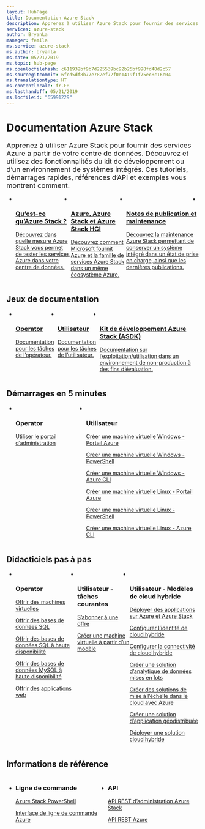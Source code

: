```yaml
---
layout: HubPage
title: Documentation Azure Stack
description: Apprenez à utiliser Azure Stack pour fournir des services Azure à partir de votre centre de données. Découvrez et utilisez des fonctionnalités du kit de développement ou d’un environnement de systèmes intégrés. Les tutoriels, les guides de démarrage rapide, les informations de référence sur les API et les exemples vous montrent comment utiliser Azure Stack et les API.
services: azure-stack
author: BryanLa
manager: femila
ms.service: azure-stack
ms.author: bryanla
ms.date: 05/21/2019
ms.topic: hub-page
ms.openlocfilehash: c611932bf9b7d225539bc92b25bf998fd48d2c57
ms.sourcegitcommit: 6fcd5df8b77e782ef72f0e1419f1f75ec8c16c04
ms.translationtype: HT
ms.contentlocale: fr-FR
ms.lasthandoff: 05/21/2019
ms.locfileid: "65991229"
---
```

<div id="main" class="v2">
<h1>Documentation Azure Stack</h1>
<p style="font-size: 1.12rem;margin-bottom: 1rem;">Apprenez à utiliser Azure Stack pour fournir des services Azure à partir de votre centre de données. Découvrez et utilisez des fonctionnalités du kit de développement ou d’un environnement de systèmes intégrés. Ces tutoriels, démarrages rapides, références d’API et exemples vous montrent comment.</p>
<ul class="cardsY panelContent singlePanelContent" style="display:flex!important;">
        <li>
            <a href="/azure-stack/operator/azure-stack-overview">
                <div class="cardSize">
                    <div class="cardPadding">
                        <div class="card">
                            <div class="cardImageOuter">
                                <div class="cardImage">
                                    <img src="media/index/i_overview.svg" alt="" />
                                </div>
                            </div>
                            <div class="cardText">
                                <h3>Qu’est-ce qu’Azure Stack ?</h3>
                                <p>Découvrez dans quelle mesure Azure Stack vous permet de tester les services Azure dans votre centre de données.</p>
                            </div>
                        </div>
                    </div>
                </div>
            </a>
        </li>
        <li>
            <a href="/azure-stack/operator/compare-azure-azure-stack">
                <div class="cardSize">
                    <div class="cardPadding">
                        <div class="card">
                            <div class="cardImageOuter">
                                <div class="cardImage">
                                    <img src="media/index/i_overview.svg" alt="" />
                                </div>
                            </div>
                            <div class="cardText">
                                <h3>Azure, Azure Stack et Azure Stack HCI</h3>
                                <p>Découvrez comment Microsoft fournit Azure et la famille de services Azure Stack dans un même écosystème Azure.</p>
                            </div>
                        </div>
                    </div>
                </div>
            </a>
        </li>
        <li>
            <a href="/azure-stack/operator/azure-stack-servicing-policy">
                <div class="cardSize">
                    <div class="cardPadding">
                        <div class="card">
                            <div class="cardImageOuter">
                                <div class="cardImage">
                                    <img src="media/index/i_guidelines.svg" alt="" />
                                </div>
                            </div>
                            <div class="cardText">
                                <h3>Notes de publication et maintenance</h3>
                                <p>Découvrez la maintenance Azure Stack permettant de conserver un système intégré dans un état de prise en charge, ainsi que les dernières publications.</p>
                            </div>
                        </div>
                    </div>
                </div>
            </a>
        </li>
        <li>
</ul>

<h2>Jeux de documentation</h2>
<ul class="cardsY panelContent singlePanelContent" style="display:flex!important;">
    <li>
        <a href="/en-us/azure-stack/operator/">
                <div class="cardSize">
                    <div class="cardPadding">
                        <div class="card">
                            <div class="cardImageOuter">
                                <div class="cardImage">
                                     <img src="media/index/azure-stack2.svg" alt="" >
                                </div>
                            </div>
                            <div class="cardText x-hidden-focus">
                                <h3>Operator</h3>
                                <p>Documentation pour les tâches de l’opérateur.</p>
                            </div>
                        </div>
                    </div>
                </div>
            </a>
    </li>
    <li>
        <a href="/en-us/azure-stack/user/">
                <div class="cardSize">
                    <div class="cardPadding">
                        <div class="card">
                            <div class="cardImageOuter">
                                <div class="cardImage">
                                     <img src="media/index/azure-stack2.svg" alt="">
                                </div>
                            </div>
                            <div class="cardText">
                                <h3 class="x-hidden-focus">Utilisateur</h3>
                                <p>Documentation pour les tâches de l’utilisateur.</p>
                            </div>
                        </div>
                    </div>
                </div>
            </a>
    </li>
    <li>
        <a href="/en-us/azure-stack/asdk/">
                <div class="cardSize">
                    <div class="cardPadding">
                        <div class="card">
                            <div class="cardImageOuter">
                                <div class="cardImage">
                                      <img src="media/index/azure-stack2.svg" alt="">
                                </div>
                            </div>
                            <div class="cardText">
                                <h3>Kit de développement Azure Stack (ASDK)</h3>
                                <p>Documentation sur l’exploitation/utilisation dans un environnement de non-production à des fins d’évaluation.</p>
                            </div>
                        </div>
                    </div>
                </div>
            </a>
    </li>
</ul>

<h2>Démarrages en 5 minutes</h2>
<ul class="cardsF panelContent singlePanelContent cols cols3" style="display:flex!important;">
    <li>
        <div class="cardSize">
            <div class="cardPadding">
                <div class="card">
                    <div class="cardImageOuter">
                        <div class="cardImage">
                            <img src="media/index/i_quick-start.svg" alt="">
                        </div>
                    </div>
                    <div class="cardText">
                        <h3>Operator</h3>
                        <p><a href="/azure-stack/operator/azure-stack-manage-portals">Utiliser le portail d’administration</a></p>
                    </div>
                </div>
            </div>
        </div>
    </li>
    <li>
        <div class="cardSize">
            <div class="cardPadding">
                <div class="card">
                    <div class="cardImageOuter">
                        <div class="cardImage">
                            <img src="media/index/i_quick-start.svg" alt="">
                        </div>
                    </div>
                    <div class="cardText">
                        <h3>Utilisateur</h3>
                        <p><a href="/azure-stack/user/azure-stack-quick-windows-portal">Créer une machine virtuelle Windows - Portail Azure</a></p>
                        <p><a href="/azure-stack/user/azure-stack-quick-create-vm-windows-powershell">Créer une machine virtuelle Windows - PowerShell</a></p>
                        <p><a href="/azure-stack/user/azure-stack-quick-create-vm-windows-cli">Créer une machine virtuelle Windows - Azure CLI</a></p>
                        <p><a href="/azure-stack/user/azure-stack-quick-linux-portal">Créer une machine virtuelle Linux - Portail Azure</a></p>
                        <p><a href="/azure-stack/user/azure-stack-quick-create-vm-linux-powershell">Créer une machine virtuelle Linux - PowerShell</a></p>
                        <p><a href="/azure-stack/user/azure-stack-quick-create-vm-linux-cli">Créer une machine virtuelle Linux - Azure CLI</a></p>
                    </div>
                </div>
            </div>
        </div>
    </li>
</ul>

<h2>Didacticiels pas à pas</h2>
<ul class="cardsF panelContent singlePanelContent cols cols3" style="display:flex!important;">
    <li>
        <div class="cardSize">
            <div class="cardPadding">
                <div class="card">
                    <div class="cardImageOuter">
                        <div class="cardImage">
                            <img src="media/index/i_tasks.svg" alt="">
                        </div>
                    </div>
                    <div class="cardText">
                        <h3>Operator</h3>
                        <p><a href="/azure-stack/operator/azure-stack-tutorial-tenant-vm">Offrir des machines virtuelles</a></p>
                        <p><a href="/azure-stack/operator/azure-stack-tutorial-sql-server">Offrir des bases de données SQL</a></p>
                        <p><a href="/azure-stack/operator/azure-stack-tutorial-sql">Offrir des bases de données SQL à haute disponibilité</a></p>
                        <p><a href="/azure-stack/operator/azure-stack-tutorial-mysql">Offrir des bases de données MySQL à haute disponibilité</a></p>
                        <p><a href="/azure-stack/operator/azure-stack-tutorial-app-service">Offrir des applications web</a></p>
                    </div>
                </div>
            </div>
        </div>
    </li>
    <li>
        <div class="cardSize">
            <div class="cardPadding">
                <div class="card">
                    <div class="cardImageOuter">
                        <div class="cardImage">
                            <img src="media/index/i_tasks.svg" alt="">
                        </div>
                    </div>
                    <div class="cardText">
                        <h3>Utilisateur - tâches courantes</h3>
                        <p><a href="/azure-stack/user/azure-stack-subscribe-services">S’abonner à une offre</a></p>
                        <p><a href="/azure-stack/user/azure-stack-create-vm-template">Créer une machine virtuelle à partir d’un modèle</a></p>
                    </div>
                </div>
            </div>
        </div>
    </li>    
    <li></li>
    <li></li>
    <li>
        <div class="cardSize">
            <div class="cardPadding">
                <div class="card">
                    <div class="cardImageOuter">
                        <div class="cardImage">
                            <img src="media/index/i_tasks.svg" alt="">
                        </div>
                    </div>
                    <div class="cardText">
                        <h3>Utilisateur - Modèles de cloud hybride</h3>
                        <p><a href="/azure-stack/user/azure-stack-solution-pipeline">Déployer des applications sur Azure et Azure Stack</a></p>
                        <p><a href="/azure-stack/user/azure-stack-solution-hybrid-identity">Configurer l’identité de cloud hybride</a></p>
                        <p><a href="/azure-stack/user/azure-stack-solution-hybrid-connectivity">Configurer la connectivité de cloud hybride</a></p>
                        <p><a href="/azure-stack/user/azure-stack-solution-staged-data-analytics">Créer une solution d’analytique de données mises en lots</a></p>
                        <p><a href="/azure-stack/user/azure-stack-solution-cloud-burst">Créer des solutions de mise à l’échelle dans le cloud avec Azure</a></p>
                        <p><a href="/azure-stack/user/azure-stack-solution-geo-distributed">Créer une solution d’application géodistribuée</a></p>
                        <p><a href="/azure-stack/user/azure-stack-solution-hybrid-cloud">Déployer une solution cloud hybride</a></p>
                    </div>
                </div>
            </div>
        </div>
    </li>        
</ul>

<h2>Informations de référence</h2>
<ul class="cardsF panelContent singlePanelContent cols cols3" style="display:flex!important;">
    <li>
        <div class="cardSize">
            <div class="cardPadding">
                <div class="card">
                    <div class="cardText">
                        <h3>Ligne de commande</h3>
                        <p><a href="/powershell/azure/azure-stack/overview">Azure Stack PowerShell</a></p>
                        <p><a href="/cli/azure/?view=azure-cli-latest">Interface de ligne de commande Azure</a></p>
                    </div>
                </div>
            </div>
        </div>
    </li>
    <li>
        <div class="cardSize">
            <div class="cardPadding">
                <div class="card">
                    <div class="cardText">
                        <h3>API</h3>
                        <p><a href="/rest/api/azure-stack/">API REST d’administration Azure Stack</a></p>
                        <p><a href="/rest/api/azure">API REST Azure</a></p>
                     </div>
                </div>
            </div>
        </div>
    </li>
</ul>
</div>
